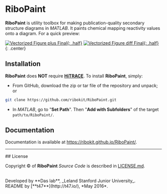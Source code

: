 # RiboPaint

**RiboPaint** is utility toolbox for making publication-quality secondary structure diagrams in *MATLAB*. It paints chemical mapping reactivity values onto a diagram. For a quick preview:

[![Vectorized Figure plus Final](/repos/ribopaint/res/pfl_clr_plus.png "Vectorized Figure plus Final"){: .half}](/repos/ribopaint/res/pfl_clr_plus.png)
[![Vectorized Figure diff Final](/repos/ribopaint/res/pfl_clr_diff.png "Vectorized Figure diff Final"){: .half}](/repos/ribopaint/res/pfl_clr_diff.png)
{: .center}

## Installation

**RiboPaint** does **NOT** require [**HiTRACE**](https://gibhut.com/hitrace/HiTRACE). To install **RiboPaint**, simply:

- From GitHub, download the zip or tar file of the repository and unpack; or 

```bash
git clone https://github.com/ribokit/RiboPaint.git
```

- In *MATLAB*, go to "**Set Path**". Then "**Add with Subfolders**" of the target `path/to/RiboPaint/`.

## Documentation

Documentation is available at https://ribokit.github.io/RiboPaint/.

<hr/>
## License

Copyright &copy; of **RiboPaint** _Source Code_ is described in [LICENSE.md](https://github.com/ribokit/RiboPaint/blob/master/LICENSE.md).

<br/>
Developed by **Das lab**, _Leland Stanford Junior University_.
<br/>
README by [**t47**](http://t47.io/), *May 2016*.
